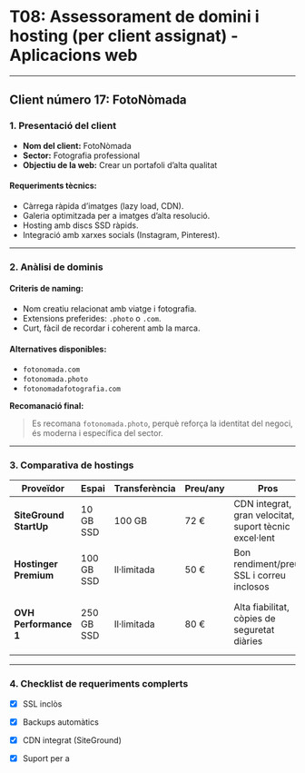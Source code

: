 # T08: Assessorament de domini i hosting (per client assignat) - Aplicacions web

---

## Client número 17: FotoNòmada

### 1. Presentació del client

- **Nom del client:** FotoNòmada  
- **Sector:** Fotografia professional  
- **Objectiu de la web:** Crear un portafoli d’alta qualitat  

#### Requeriments tècnics:
- Càrrega ràpida d’imatges (lazy load, CDN).  
- Galeria optimitzada per a imatges d’alta resolució.  
- Hosting amb discs SSD ràpids.  
- Integració amb xarxes socials (Instagram, Pinterest).  

---

### 2. Anàlisi de dominis

#### Criteris de naming:
- Nom creatiu relacionat amb viatge i fotografia.  
- Extensions preferides: `.photo` o `.com`.  
- Curt, fàcil de recordar i coherent amb la marca.  

#### Alternatives disponibles:
- `fotonomada.com`  
- `fotonomada.photo`  
- `fotonomadafotografia.com`  

**Recomanació final:**  
> Es recomana `fotonomada.photo`, perquè reforça la identitat del negoci, és moderna i específica del sector.

---

### 3. Comparativa de hostings

| Proveïdor | Espai | Transferència | Preu/any | Pros | Contres |
|------------|--------|----------------|-----------|--------|----------|
| **SiteGround StartUp** | 10 GB SSD | 100 GB | 72 € | CDN integrat, gran velocitat, suport tècnic excel·lent | Només permet una web |
| **Hostinger Premium** | 100 GB SSD | Il·limitada | 50 € | Bon rendiment/preu, SSL i correu inclosos | CDN opcional |
| **OVH Performance 1** | 250 GB SSD | Il·limitada | 80 € | Alta fiabilitat, còpies de seguretat diàries | Panell de control menys intuïtiu |

---

### 4. Checklist de requeriments complerts

- [x] SSL inclòs  
- [x] Backups automàtics  
- [x] CDN integrat (SiteGround)  
- [x] Suport per a

